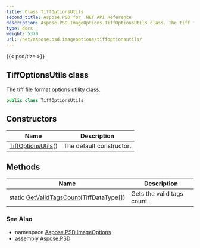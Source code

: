 ```yaml
---
title: Class TiffOptionsUtils
second_title: Aspose.PSD for .NET API Reference
description: Aspose.PSD.ImageOptions.TiffOptionsUtils class. The tiff file format options utility class
type: docs
weight: 5370
url: /net/aspose.psd.imageoptions/tiffoptionsutils/
---
```

{{< psd/tize >}}
## TiffOptionsUtils class

The tiff file format options utility class.

```csharp
public class TiffOptionsUtils
```

## Constructors

| Name | Description |
| --- | --- |
| [TiffOptionsUtils](tiffoptionsutils/)() | The default constructor. |

## Methods

| Name | Description |
| --- | --- |
| static [GetValidTagsCount](../../aspose.psd.imageoptions/tiffoptionsutils/getvalidtagscount/)(TiffDataType[]) | Gets the valid tags count. |

### See Also

* namespace [Aspose.PSD.ImageOptions](../../aspose.psd.imageoptions/)
* assembly [Aspose.PSD](../../)


